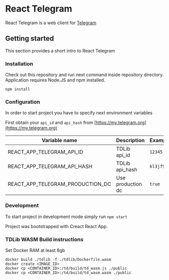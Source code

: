 # React Telegram

React Telegram is a web client for [Telegram](https://telegram.org)

## Getting started

This section provides a short intro to React Telegram

### Installation

Check out this repository and run next command inside repository directory. Application requires Node.JS and npm installed.

```
npm install
```

### Configuration

In order to start project you have to specify next environment variables

First obtain your `api_id` and `api_hash` from [https://my.telegram.org](https://my.telegram.org)

| Variable name                    | Description       | Example                     |
| -------------------------------- | :---------------- | :-------------------------- |
| REACT_APP_TELEGRAM_API_ID        | TDLib api_id      | `12345`                     |
| REACT_APP_TELEGRAM_API_HASH      | TDLib api_hash    | `kl3jf9429489dedkdkalsdlss` |
| REACT_APP_TELEGRAM_PRODUCTION_DC | Use production dc | `true`                      |

### Development

To start project in development mode simply run `npm start`

Project was bootstrapped with Creact React App.

### TDLib WASM Build instructions

Set Docker RAM at least 8gb

```
docker build ./tdlib -f ./tdlib/Dockerfile.wasm
docker create <IMAGE_ID>
docker cp <CONTAINER_ID>:/td/build/td_wasm.js ./public
docker cp <CONTAINER_ID>:/td/build/td_wasm.wasm ./public
```
